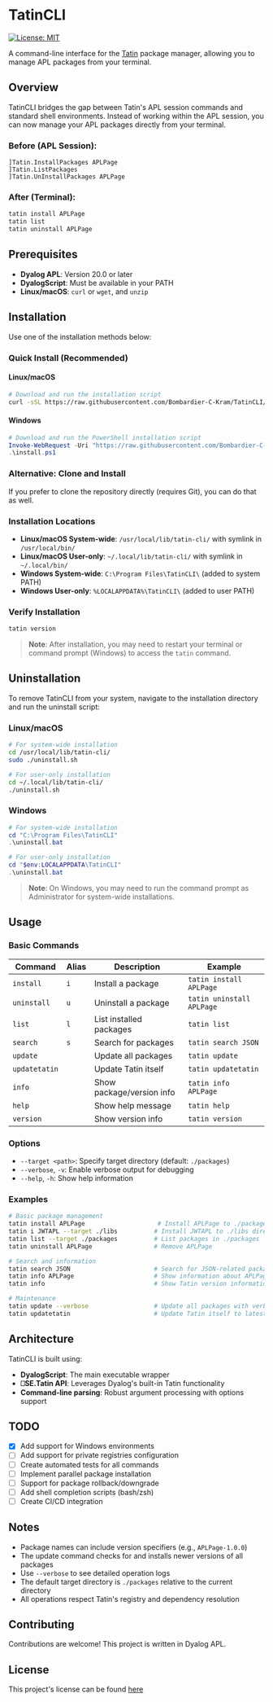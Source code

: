 # TatinCLI
[![License: MIT](https://img.shields.io/badge/License-MIT-yellow.svg)](https://opensource.org/licenses/MIT)



A command-line interface for the [Tatin](https://tatin.dev) package manager, allowing you to manage APL packages from your terminal.

## Overview

TatinCLI bridges the gap between Tatin's APL session commands and standard shell environments. Instead of working within the APL session, you can now manage your APL packages directly from your terminal.

### Before (APL Session):
```apl
]Tatin.InstallPackages APLPage
]Tatin.ListPackages
]Tatin.UnInstallPackages APLPage
```

### After (Terminal):
```bash
tatin install APLPage
tatin list
tatin uninstall APLPage
```

## Prerequisites

- **Dyalog APL**: Version 20.0 or later
- **DyalogScript**: Must be available in your PATH
- **Linux/macOS**: `curl` or `wget`, and `unzip`

## Installation

Use one of the installation methods below:

### Quick Install (Recommended)

#### Linux/macOS
```bash
# Download and run the installation script
curl -sSL https://raw.githubusercontent.com/Bombardier-C-Kram/TatinCLI/main/install.sh | bash
```

#### Windows
```powershell
# Download and run the PowerShell installation script
Invoke-WebRequest -Uri "https://raw.githubusercontent.com/Bombardier-C-Kram/TatinCLI/main/install.ps1" -OutFile "install.ps1"
.\install.ps1
```

### Alternative: Clone and Install

If you prefer to clone the repository directly (requires Git), you can do that as well.

### Installation Locations

- **Linux/macOS System-wide**: `/usr/local/lib/tatin-cli/` with symlink in `/usr/local/bin/`
- **Linux/macOS User-only**: `~/.local/lib/tatin-cli/` with symlink in `~/.local/bin/`
- **Windows System-wide**: `C:\Program Files\TatinCLI\` (added to system PATH)
- **Windows User-only**: `%LOCALAPPDATA%\TatinCLI\` (added to user PATH)

### Verify Installation

```bash
tatin version
```

> **Note**: After installation, you may need to restart your terminal or command prompt (Windows) to access the `tatin` command.

## Uninstallation

To remove TatinCLI from your system, navigate to the installation directory and run the uninstall script:

### Linux/macOS
```bash
# For system-wide installation
cd /usr/local/lib/tatin-cli/
sudo ./uninstall.sh

# For user-only installation
cd ~/.local/lib/tatin-cli/
./uninstall.sh
```

### Windows
```powershell
# For system-wide installation
cd "C:\Program Files\TatinCLI"
.\uninstall.bat

# For user-only installation
cd "$env:LOCALAPPDATA\TatinCLI"
.\uninstall.bat
```

> **Note**: On Windows, you may need to run the command prompt as Administrator for system-wide installations.

## Usage

### Basic Commands

| Command | Alias | Description | Example |
|---------|-------|-------------|---------|
| `install` | `i` | Install a package | `tatin install APLPage` |
| `uninstall` | `u` | Uninstall a package | `tatin uninstall APLPage` |
| `list` | `l` | List installed packages | `tatin list` |
| `search` | `s` | Search for packages | `tatin search JSON` |
| `update` | | Update all packages | `tatin update` |
| `updatetatin` | | Update Tatin itself | `tatin updatetatin` |
| `info` | | Show package/version info | `tatin info APLPage` |
| `help` | | Show help message | `tatin help` |
| `version` | | Show version info | `tatin version` |

### Options

- `--target <path>`: Specify target directory (default: `./packages`)
- `--verbose`, `-v`: Enable verbose output for debugging
- `--help`, `-h`: Show help information

### Examples

```bash
# Basic package management
tatin install APLPage                    # Install APLPage to ./packages
tatin i JWTAPL --target ./libs          # Install JWTAPL to ./libs directory
tatin list --target ./packages          # List packages in ./packages
tatin uninstall APLPage                 # Remove APLPage

# Search and information
tatin search JSON                       # Search for JSON-related packages
tatin info APLPage                      # Show information about APLPage
tatin info                              # Show Tatin version information

# Maintenance
tatin update --verbose                  # Update all packages with verbose output
tatin updatetatin                       # Update Tatin itself to latest version
```

## Architecture

TatinCLI is built using:
- **DyalogScript**: The main executable wrapper
- **⎕SE.Tatin API**: Leverages Dyalog's built-in Tatin functionality
- **Command-line parsing**: Robust argument processing with options support

## TODO

- [x] Add support for Windows environments
- [ ] Add support for private registries configuration
- [ ] Create automated tests for all commands
- [ ] Implement parallel package installation
- [ ] Support for package rollback/downgrade
- [ ] Add shell completion scripts (bash/zsh)
- [ ] Create CI/CD integration

## Notes

- Package names can include version specifiers (e.g., `APLPage-1.0.0`)
- The update command checks for and installs newer versions of all packages
- Use `--verbose` to see detailed operation logs
- The default target directory is `./packages` relative to the current directory
- All operations respect Tatin's registry and dependency resolution

## Contributing

Contributions are welcome! This project is written in Dyalog APL.

## License

This project's license can be found [here](LICENSE.MD)